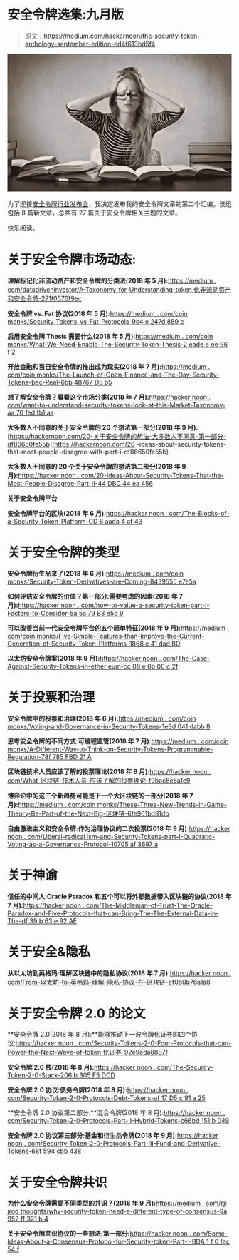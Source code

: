 # 安全令牌选集:九月版

> 原文：<https://medium.com/hackernoon/the-security-token-anthology-september-edition-ed4f613bd5f4>

![](img/828c287d99d826b79b164b5999b4504d.png)

为了迎接[安全令牌行业发布会](https://www.securitytokenacademy.com/info/security-token-industry-launch--1735/)，我决定发布我的安全令牌文章的第二个汇编。该组包括 8 篇新文章，总共有 27 篇关于安全令牌相关主题的文章。

快乐阅读。

# **关于安全令牌市场动态:**

**理解标记化非流动资产和安全令牌的分类法(2018 年 5 月):**[https://medium . com/datadriveninvestor/A-Taxonomy-for-Understanding-token 化非流动资产和安全令牌-271f0576f9ec](/datadriveninvestor/a-taxonomy-for-understanding-tokenized-illiquid-assets-and-security-tokens-271f0576f9ec)

**安全令牌 vs. Fat 协议(2018 年 5 月):**[https://medium . com/coin monks/Security-Tokens-vs-Fat-Protocols-9c4 e 247d 889 c](/coinmonks/security-tokens-vs-fat-protocols-9c4e247d889c)

**启用安全令牌 Thesis 需要什么(2018 年 5 月):**[https://medium . com/coin monks/What-We-Need-Enable-The-Security-Token-Thesis-2 eade 6 ee 96 f 2](/coinmonks/what-we-need-to-enable-the-security-token-thesis-2eade6ee96f2)

**开放金融和当日安全令牌的推出成为现实(2018 年 7 月):**[https://medium . com/coin monks/The-Launch-of-Open-Finance-and-The-Day-Security-Tokens-bec-Real-6bb 48767 D5 b5](/coinmonks/the-launch-of-open-finance-and-the-day-security-tokens-became-real-6bb48767d5b5)

**想了解安全令牌？看看这个市场分类(2018 年 7 月):**[https://hacker noon . com/want-to-understand-security-tokens-look-at-this-Market-Taxonomy-aa 70 fed fb1 aa](https://hackernoon.com/want-to-understand-security-tokens-look-at-this-market-taxonomy-aa70fedfb1aa)

**大多数人不同意的关于安全令牌的 20 个想法第一部分(2018 年 9 月):**[https://hackernoon.com/20-关于安全令牌的想法-大多数人不同意-第一部分-df86650fe55b](https://hackernoon.com/20 -ideas-about-security-tokens-that-most-people-disagree-with-part-i-df86650fe55b)

**大多数人不同意的 20 个关于安全令牌的想法第二部分(2018 年 9 月):**[https://hacker noon . com/20-Ideas-About-Security-Tokens-That-the-Most-People-Disagree-Part-II-44 DBC 44 ea 456](https://hackernoon.com/20-ideas-about-security-tokens-that-most-people-disagree-with-part-ii-44dbc44ea456)

**关于安全令牌平台**

**安全令牌平台的区块(2018 年 6 月):**[https://hacker noon . com/The-Blocks-of-a-Security-Token-Platform-CD 8 aada 4 af 43](https://hackernoon.com/the-blocks-of-a-security-token-platform-cd8aada4af43)

# **关于安全令牌的类型**

**安全令牌衍生品来了(2018 年 6 月):**[https://medium . com/coin monks/Security-Token-Derivatives-are-Coming-8439555 e7e5a](/coinmonks/security-token-derivatives-are-coming-8439555e7e5a)

**如何评估安全令牌的价值？第一部分:需要考虑的因素(2018 年 7 月):**[https://hacker noon . com/how-to-value-a-security-token-part-I-Factors-to-Consider-5a 5a 79 B3 e5d 9](https://hackernoon.com/how-to-value-a-security-token-part-i-factors-to-consider-5a5a79b3e5d9)

**可以改善当前一代安全令牌平台的五个简单特征(2018 年 9 月):**[https://medium . com/coin monks/Five-Simple-Features-than-Improve-the-Current-Generation-of-Security-Token-Platforms-1868 c 41 dad BD](/coinmonks/five-simple-features-that-can-improve-the-current-generation-of-security-token-platforms-1868c41dadbd)

**以太坊安全令牌案(2018 年 9 月):**[https://hacker noon . com/The-Case-Against-Security-Tokens-in-ether eum-cc 08 e 0b 00 c 2f](https://hackernoon.com/the-case-against-security-tokens-in-ethereum-cc08e0b00c2f)

# **关于投票和治理**

**安全令牌中的投票和治理(2018 年 6 月):**[https://medium . com/coin monks/Voting-and-Governance-in-Security-Tokens-1e3d 041 dabb 8](/coinmonks/voting-and-governance-in-security-tokens-1e3d041dabb8)

**思考安全令牌的不同方式:可编程监管(2018 年 7 月):**[https://medium . com/coin monks/A-Different-Way-to-Think-on-Security-Tokens-Programmable-Regulation-78f 785 FBD 21 A](/coinmonks/a-different-way-to-think-about-security-tokens-programmable-regulation-78f785fbd21a)

**区块链技术人员应该了解的投票理论(2018 年 8 月):**[https://hacker noon . com/What-区块链-技术人员-应该了解的投票理论-f9bac8e5a1c9](https://hackernoon.com/what-blockchain-technologists-should-know-about-voting-theory-f9bac8e5a1c9)

**博弈论中的这三个新趋势可能是下一个大区块链的一部分(2018 年 7 月):**[https://medium . com/coin monks/These-Three-New-Trends-in-Game-Theory-Be-Part-of-the-Next-Big-区块链-6fe961bd81db](/coinmonks/these-three-new-trends-in-game-theory-could-be-part-of-the-next-big-blockchain-6fe961bd81db)

**自由激进主义和安全令牌:作为治理协议的二次投票(2018 年 9 月):**[https://hacker noon . com/Liberal-radical ism-and-Security-Tokens-part-I-Quadratic-Voting-as-a-Governance-Protocol-10705 af 3697 a](https://hackernoon.com/liberal-radicalism-and-security-tokens-part-i-quadratic-voting-as-a-governance-protocol-10705af3697a)

# **关于神谕**

**信任的中间人:Oracle Paradox 和五个可以将外部数据带入区块链的协议(2018 年 7 月):**[https://hacker noon . com/The-Middleman-of-Trust-The-Oracle-Paradox-and-Five-Protocols-that-can-Bring-The-The-External-Data-in-The-df 39 b 63 e 92 AE](https://hackernoon.com/the-middleman-of-trust-the-oracle-paradox-and-five-protocols-that-can-bring-external-data-into-the-df39b63e92ae)

# **关于安全&隐私**

**从以太坊到英格玛:理解区块链中的隐私协议(2018 年 7 月):**[https://hacker noon . com/From-以太坊-to-英格玛-理解-隐私-协议-在-区块链-ef0b0b76a1a8](https://hackernoon.com/from-ethereum-to-enigma-understanding-privacy-protocols-in-the-blockchain-ef0b0b76a1a8)

# **关于安全令牌 2.0 的论文**

**安全令牌 2.0(2018 年 8 月):**能够推动下一波令牌化证券的四个协议:[https://hacker noon . com/Security-Tokens-2-0-Four-Protocols-that-can-Power-the-Next-Wave-of-token 化证券-92e9eda8887f](https://hackernoon.com/security-tokens-2-0-four-protocols-that-can-power-the-next-wave-of-tokenized-securities-92e9eda8887f)

**安全令牌 2.0 栈(2018 年 8 月):**[https://hacker noon . com/The-Security-Token-2-0-Stack-206 b 305 F5 DCD](https://hackernoon.com/the-security-token-2-0-stack-206b305f5dcd)

**安全令牌 2.0 协议:债务令牌(2018 年 8 月):**[https://hacker noon . com/Security-Token-2-0-Protocols-Debt-Tokens-af 17 D5 c 91 a 25](https://hackernoon.com/security-token-2-0-protocols-debt-tokens-af17d5c91a25)

**安全令牌 2.0 协议第二部分:**混合令牌(2018 年 8 月):[https://hacker noon . com/Security-Token-2-0-Protocols-Part-II-Hybrid-Tokens-c66bd 151 b 049](https://hackernoon.com/security-token-2-0-protocols-part-ii-hybrid-tokens-c66bd151b049)

**安全令牌 2.0 协议第三部分:基金和**衍生品**令牌(2018 年 9 月):**[https://hacker noon . com/Security-Token-2-0-Protocols-Part-III-Fund-and-Derivative-Tokens-68f 594 cbb 438](https://hackernoon.com/security-token-2-0-protocols-part-iii-fund-and-derivative-tokens-68f594cbb438)

# **关于安全令牌共识**

**为什么安全令牌需要不同类型的共识？(2018 年 9 月):**[https://medium . com/@ jrod thoughts/why-security-token-need-a-different-type-of-consensus-9a 952 ff 321 b 4](/@jrodthoughts/why-security-token-need-a-different-type-of-consensus-9a952ff321b4)

**关于安全令牌共识协议的一些想法:第一部分:**[https://hacker noon . com/Some-Ideas-About-a-Consensus-Protocol-for-Security-token-Part-I-BDA 1 f 0 fac 54 f](https://hackernoon.com/some-ideas-about-a-consensus-protocol-for-security-tokens-part-i-bda1f0fac54f)